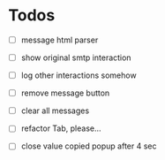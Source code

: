 # Todos

- [ ] message html parser
- [ ] show original smtp interaction
- [ ] log other interactions somehow
- [ ] remove message button
- [ ] clear all messages
- [ ] refactor Tab, please...
- [ ] close value copied popup after 4 sec

